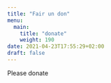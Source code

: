 ```yaml
---
title: "Fair un don"
menu:
  main:
    title: "donate"
    weight: 190
date: 2021-04-23T17:55:29+02:00
draft: false
---
```


Please donate

